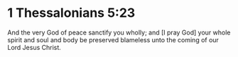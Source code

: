 # 1 Thessalonians 5:23

And the very God of peace sanctify you wholly; and [I pray God] your whole spirit and soul and body be preserved blameless unto the coming of our Lord Jesus Christ.